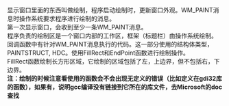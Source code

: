 显示窗口里面的东西叫做绘制，程序启动绘制时，更新窗口外观。WM_PAINT消息时操作系统要求程序进行绘制的消息。  
第一次显示窗口，会收到至少一条WM_PAINT消息。  
程序负责的绘制区是一个窗口内部的工作区，框架（标题栏）由操作系统绘制。  
回调函数中有针对WM_PAINT消息执行的代码。这一部分使用的结构体类型，PAINTSTRUCT, HDC。使用FillRect和EndPoint函数进行绘制操作。  
FillRect函数绘制长方形区域，它绘制的区域包括了左，上边界，但不包括右，下边界。  
**注：绘制的时候注意看使用的函数会不会出现无定义的错误（比如定义在gdi32库的函数），如果有，说明gcc编译没有链接到它所在的库文件，去Microsoft的doc查找**  
